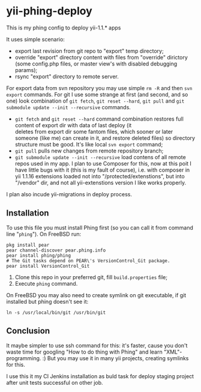 # yii-phing-deploy
This is my phing config to deploy yii-1.1.* apps

It uses simple scenario:
- export last revision from git repo to "export" temp directory;
- override "export" directory content with files from "override" dirictory (some config.php files, or master view's with disabled debugging params);
- rsync "export" directory to remote server.

For export data from svn repository you may use simple `rm -R` and then `svn export` commands.
For git I use some strange at first (and second, and so one) look combination of `git fetch`, `git reset --hard`, `git pull` and `git submodule update --init --recursive` commands.

 - `git fetch` and `git reset --hard` command combination restores full content of export dir with data of last deploy (it  
deletes from export dir some fantom files, which sooner or later someone (like me) can create in it, and restore deleted files) so directory structure must be good. It's like local `svn export` command;
 - `git pull` pulls new changes from remote repository branch;
 - `git submodule update --init --recursive` load contens of all remote repos used in my app. I plan to use Composer for this, now at this poit I have little bugs with it (this is my fault of course), i.e. with composer in yii 1.1.16 extensions loaded not into "/protected/extenstions", but into "/vendor" dir, and not all yii-extenstions version I like works properly.
 
I plan also incude yii-migrations in deploy process.

## Installation ##
To use this file you must install Phing first (so you can call it from command line "`phing`"). On FreeBSD run:

```shell
pkg install pear
pear channel-discover pear.phing.info
pear install phing/phing
# The Git tasks depend on PEAR\'s VersionControl_Git package.
pear install VersionControl_Git
```

1. Clone this repo in your preferred git, fill `build.properties` file;
1. Execute `phing` command.

On FreeBSD you may also need to create symlink on git executable, if git installed but phing doesn't see it:
```shell
ln -s /usr/local/bin/git /usr/bin/git
```

## Conclusion ##
It maybe simpler to use ssh command for this: it's faster, cause you don't waste time for googling "How to do thing with Phing" and learn "XML"-programming. :) But you may use it in many yii projects, creating symlinks for this.

I use this it my CI Jenkins installation as buld task for deploy staging project after unit tests successful on other job.
